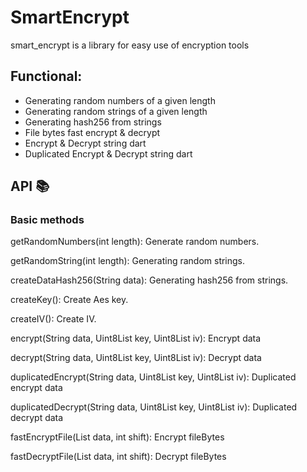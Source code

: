 # SmartEncrypt
smart_encrypt is a library for easy use of encryption tools

## Functional:
- Generating random numbers of a given length
- Generating random strings of a given length
- Generating hash256 from strings
- File bytes fast encrypt & decrypt
- Encrypt & Decrypt string dart
- Duplicated Encrypt & Decrypt string dart

## API 📚
### Basic methods
getRandomNumbers(int length): Generate random numbers.

getRandomString(int length): Generating random strings.

createDataHash256(String data): Generating hash256 from strings.

createKey(): Create Aes key.

createIV(): Create IV.

encrypt(String data, Uint8List key, Uint8List iv): Encrypt data

decrypt(String data, Uint8List key, Uint8List iv): Decrypt data

duplicatedEncrypt(String data, Uint8List key, Uint8List iv): Duplicated encrypt data

duplicatedDecrypt(String data, Uint8List key, Uint8List iv): Duplicated decrypt data

fastEncryptFile(List data, int shift): Encrypt fileBytes

fastDecryptFile(List data, int shift): Decrypt fileBytes